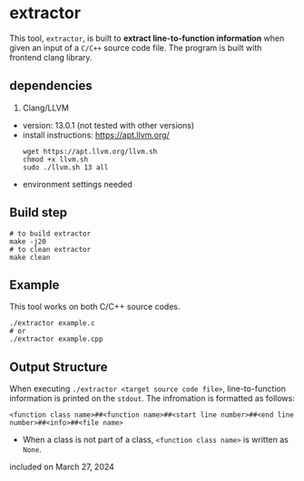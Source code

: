 # extractor
This tool, ``extractor``, is built to **extract line-to-function information** when given an input of a ``C/C++`` source code file. The program is built with frontend clang library.


## dependencies
1. Clang/LLVM
  * version: 13.0.1 (not tested with other versions)
  * install instructions: https://apt.llvm.org/
    ```
    wget https://apt.llvm.org/llvm.sh
    chmod +x llvm.sh
    sudo ./llvm.sh 13 all
    ```
  * environment settings needed


## Build step
```
# to build extractor
make -j20
# to clean extractor
make clean
```


## Example
This tool works on both C/C++ source codes.
```
./extractor example.c
# or
./extractor example.cpp
```


## Output Structure
When executing ``./extractor <target source code file>``, line-to-function information is printed on the ``stdout``. The infromation is formatted as follows:
```
<function class name>##<function name>##<start line number>##<end line number>##<info>##<file name>
```
* When a class is not part of a class, ``<function class name>`` is written as ``None``.


included on March 27, 2024

